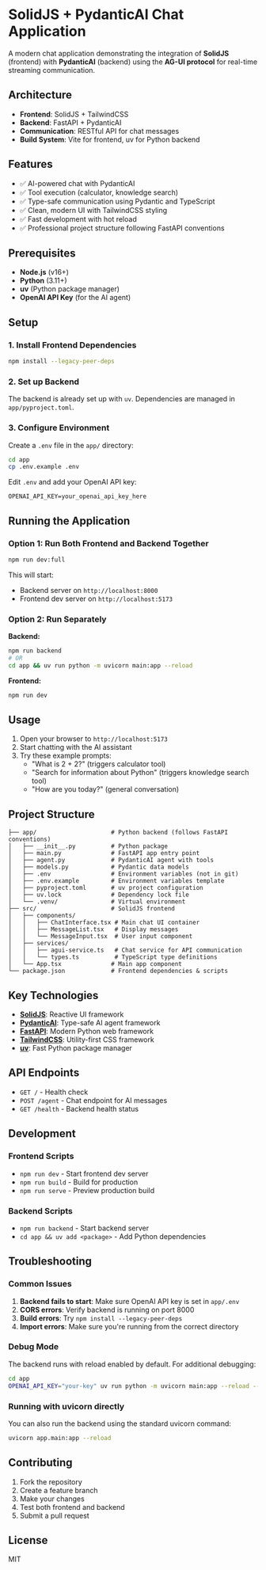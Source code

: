 # SolidJS + PydanticAI Chat Application

A modern chat application demonstrating the integration of **SolidJS** (frontend) with **PydanticAI** (backend) using the **AG-UI protocol** for real-time streaming communication.

## Architecture

- **Frontend**: SolidJS + TailwindCSS
- **Backend**: FastAPI + PydanticAI
- **Communication**: RESTful API for chat messages
- **Build System**: Vite for frontend, uv for Python backend

## Features

- ✅ AI-powered chat with PydanticAI
- ✅ Tool execution (calculator, knowledge search)
- ✅ Type-safe communication using Pydantic and TypeScript
- ✅ Clean, modern UI with TailwindCSS styling
- ✅ Fast development with hot reload
- ✅ Professional project structure following FastAPI conventions

## Prerequisites

- **Node.js** (v16+)
- **Python** (3.11+)
- **uv** (Python package manager)
- **OpenAI API Key** (for the AI agent)

## Setup

### 1. Install Frontend Dependencies

```bash
npm install --legacy-peer-deps
```

### 2. Set up Backend

The backend is already set up with `uv`. Dependencies are managed in `app/pyproject.toml`.

### 3. Configure Environment

Create a `.env` file in the `app/` directory:

```bash
cd app
cp .env.example .env
```

Edit `.env` and add your OpenAI API key:

```
OPENAI_API_KEY=your_openai_api_key_here
```

## Running the Application

### Option 1: Run Both Frontend and Backend Together

```bash
npm run dev:full
```

This will start:
- Backend server on `http://localhost:8000`
- Frontend dev server on `http://localhost:5173`

### Option 2: Run Separately

**Backend:**
```bash
npm run backend
# OR
cd app && uv run python -m uvicorn main:app --reload
```

**Frontend:**
```bash
npm run dev
```

## Usage

1. Open your browser to `http://localhost:5173`
2. Start chatting with the AI assistant
3. Try these example prompts:
   - "What is 2 + 2?" (triggers calculator tool)
   - "Search for information about Python" (triggers knowledge search tool)
   - "How are you today?" (general conversation)

## Project Structure

```
├── app/                     # Python backend (follows FastAPI conventions)
│   ├── __init__.py          # Python package
│   ├── main.py              # FastAPI app entry point
│   ├── agent.py             # PydanticAI agent with tools
│   ├── models.py            # Pydantic data models
│   ├── .env                 # Environment variables (not in git)
│   ├── .env.example         # Environment variables template
│   ├── pyproject.toml       # uv project configuration
│   ├── uv.lock              # Dependency lock file
│   └── .venv/               # Virtual environment
├── src/                     # SolidJS frontend
│   ├── components/
│   │   ├── ChatInterface.tsx # Main chat UI container
│   │   ├── MessageList.tsx   # Display messages
│   │   └── MessageInput.tsx  # User input component
│   ├── services/
│   │   ├── agui-service.ts   # Chat service for API communication
│   │   └── types.ts          # TypeScript type definitions
│   └── App.tsx              # Main app component
└── package.json             # Frontend dependencies & scripts
```

## Key Technologies

- **[SolidJS](https://solidjs.com/)**: Reactive UI framework
- **[PydanticAI](https://ai.pydantic.dev/)**: Type-safe AI agent framework
- **[FastAPI](https://fastapi.tiangolo.com/)**: Modern Python web framework
- **[TailwindCSS](https://tailwindcss.com/)**: Utility-first CSS framework
- **[uv](https://github.com/astral-sh/uv)**: Fast Python package manager

## API Endpoints

- `GET /` - Health check
- `POST /agent` - Chat endpoint for AI messages
- `GET /health` - Backend health status

## Development

### Frontend Scripts

- `npm run dev` - Start frontend dev server
- `npm run build` - Build for production
- `npm run serve` - Preview production build

### Backend Scripts

- `npm run backend` - Start backend server
- `cd app && uv add <package>` - Add Python dependencies

## Troubleshooting

### Common Issues

1. **Backend fails to start**: Make sure OpenAI API key is set in `app/.env`
2. **CORS errors**: Verify backend is running on port 8000
3. **Build errors**: Try `npm install --legacy-peer-deps`
4. **Import errors**: Make sure you're running from the correct directory

### Debug Mode

The backend runs with reload enabled by default. For additional debugging:

```bash
cd app
OPENAI_API_KEY="your-key" uv run python -m uvicorn main:app --reload --host 0.0.0.0 --port 8000
```

### Running with uvicorn directly

You can also run the backend using the standard uvicorn command:

```bash
uvicorn app.main:app --reload
```

## Contributing

1. Fork the repository
2. Create a feature branch
3. Make your changes
4. Test both frontend and backend
5. Submit a pull request

## License

MIT
